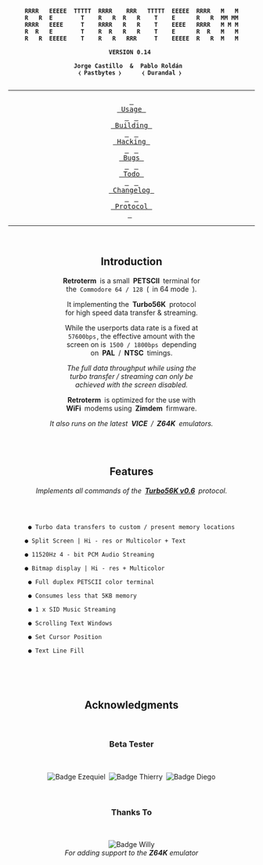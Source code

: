<div align = center>
<b>
  
```

RRRR   EEEEE  TTTTT  RRRR    RRR   TTTTT  EEEEE  RRRR   M   M
R   R  E        T    R   R  R   R    T    E      R   R  MM MM
RRRR   EEEE     T    RRRR   R   R    T    EEEE   RRRR   M M M
R  R   E        T    R  R   R   R    T    E      R  R   M   M
R   R  EEEEE    T    R   R   RRR     T    EEEEE  R   R  M   M
                                                             
                        VERSION 0.14                         
                                                 
              Jorge Castillo  &  Pablo Roldán                
               ⧼ Pastbytes ⧽      ⧼ Durandal ⧽                
                 
```
  
---

</b>
  
[<kbd> <br> Usage <br> </kbd>][Usage] 
[<kbd> <br> Building <br> </kbd>][Building] 
[<kbd> <br> Hacking <br> </kbd>][Hacking] 
[<kbd> <br> Bugs <br> </kbd>][Bugs] 
[<kbd> <br> Todo <br> </kbd>][Todo] 
[<kbd> <br> Changelog <br> </kbd>][Changelog] 
[<kbd> <br> Protocol <br> </kbd>][Protocol] 

---

<br>

## Introduction

**Retroterm** is a small **PETSCII** terminal for <br>
the `Commodore 64 / 128` ( in 64 mode ).

It implementing the **Turbo56K** protocol <br>
for high speed data transfer & streaming.

While the userports data rate is a fixed at <br>
`57600bps` , the effective amount with the <br>
screen on is `1500 / 1800bps` depending <bR>
on **PAL** / **NTSC** timings.

*The full data throughput while using the* <br>
*turbo transfer / streaming can only be* <br>
*achieved with the screen disabled.*

**Retroterm** is optimized for the use with <br>
**WiFi** modems using **Zimdem** firmware.

*It also runs on the latest **VICE** / **Z64K** emulators.*

  
<br>
<br>


## Features

*Implements all commands of the **[Turbo56K v0.6][Protocol]** protocol.*

<br>

```

● Turbo data transfers to custom / present memory locations

● Split Screen | Hi - res or Multicolor + Text               

● 11520Hz 4 - bit PCM Audio Streaming                        

● Bitmap display | Hi - res + Multicolor                     

● Full duplex PETSCII color terminal                       

● Consumes less that 5KB memory                            

● 1 x SID Music Streaming                                  

● Scrolling Text Windows                                   

● Set Cursor Position                                      

● Text Line Fill                                           
  
```

<br>
<br>

## Acknowledgments

<br>

### Beta Tester
  
<br>

![Badge Ezequiel] ![Badge Thierry] ![Badge Diego]

<br>

### Thanks To
  
<br>

![Badge Willy] <br>
*For adding support to the **Z64K** emulator*

</div>


<!----------------------------------------------------------------------------->

  
<!--------------------------------{ Quicklinks }-------------------------------> 

[Changelog]: Documentation/Changelog.md
[Protocol]: Documentation/Protocol.md
[Building]: Documentation/Building.md
[Hacking]: Documentation/Hacking.md
[Usage]: Documentation/Usage.md
[Todo]: Documentation/Todo.md
[Bugs]: Documentation/Bugs.md
  

<!----------------------------------{ Badges }---------------------------------> 
  
[Badge Ezequiel]: https://img.shields.io/badge/Ezequiel_Filgueiras-62c157?style=for-the-badge
[Badge Thierry]: https://img.shields.io/badge/Thierry_Kurt-62c157?style=for-the-badge
[Badge Diego]: https://img.shields.io/badge/Diego_di_Franceschi-62c157?style=for-the-badge
[Badge Willy]: https://img.shields.io/badge/WillyManilly-57bbc1?style=for-the-badge
